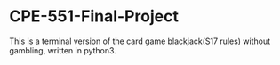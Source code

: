 # CPE-551-Final-Project
This is a terminal version of the card game blackjack(S17 rules) without gambling, written in python3.